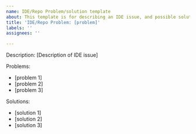 ```yaml
---
name: IDE/Repo Problem/solution template
about: This template is for describing an IDE issue, and possible solutions
title: 'IDE/Repo Problem: [problem]'
labels: ''
assignees: ''

---
```


Description: 
[Description of IDE issue]

Problems:
 - [problem 1]
 - [problem 2]
 - [problem 3]

Solutions:
 - [solution 1]
 - [solution 2]
 - [solution 3]
